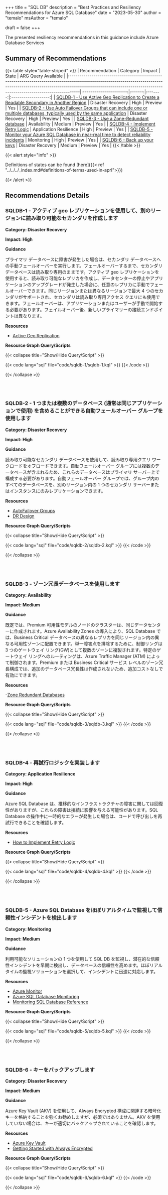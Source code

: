 +++
title = "SQL DB"
description = "Best Practices and Resiliency Recommendations for Azure SQL Database"
date = "2023-05-30"
author = "temalo"
msAuthor = "temalo"

draft = false
+++

The presented resiliency recommendations in this guidance include Azure Database Services

## Summary of Recommendations

{{< table style="table-striped" >}}
| Recommendation                                                                                                                                                                                                                                 |        Category        | Impact |  State  | ARG Query Available |
|:-----------------------------------------------------------------------------------------------------------------------------------------------------------------------------------------------------------------------------------------------|:----------------------:|:------:|:-------:|:-------------------:|
| [SQLDB-1 - Use Active Geo Replication to Create a Readable Secondary in Another Region](#sqldb-1---use-active-geo-replication-to-create-a-readable-secondary-in-another-region)                                                                |   Disaster Recovery    |  High  | Preview |         Yes         |
| [SQLDB-2 - Use Auto Failover Groups that can include one or multiple databases, typically used by the same application](#sqldb-2---use-auto-failover-groups-that-can-include-one-or-multiple-databases-typically-used-by-the-same-application) |   Disaster Recovery    |  High  | Preview |         Yes         |
| [SQLDB-3 - Use a Zone-Redundant database](#sqldb-3---use-a-zone-redundant-database)                                                                                                                                                            |      Availability      | Medium | Preview |         Yes         |
| [SQLDB-4 - Implement Retry Logic](#sqldb-4---implement-retry-logic)                                                                                                                                                                            | Application Resilience |  High  | Preview |         Yes         |
| [SQLDB-5 - Monitor your Azure SQL Database in near-real time to detect reliability incidents](#sqldb-5---monitor-your-azure-sql-database-in-near-real-time-to-detect-reliability-incidents)                                                    |       Monitoring       |  High  | Preview |         Yes         |
| [SQLDB-6 - Back up your keys](#sqldb-6---back-up-your-keys)                                                                                                                                                                                    |   Disaster Recovery    | Medium | Preview |         Yes         |
{{< /table >}}

{{< alert style="info" >}}

Definitions of states can be found [here]({{< ref "../../../_index.md#definitions-of-terms-used-in-aprl">}})

{{< /alert >}}

## Recommendations Details

### SQLDB-1 - アクティブ geo レプリケーションを使用して、別のリージョンに読み取り可能なセカンダリを作成します

**Category: Disaster Recovery**

**Impact: High**

**Guidance**

プライマリ データベースに障害が発生した場合は、セカンダリ データベースへの手動フェールオーバーを実行します。フェールオーバーするまで、セカンダリ データベースは読み取り専用のままです。アクティブ geo レプリケーションを使用すると、読み取り可能なレプリカを作成し、データセンターの停止やアプリケーションのアップグレードが発生した場合に、任意のレプリカに手動でフェールオーバーできます。同じリージョンまたは異なるリージョンで最大 4 つのセカンダリがサポートされ、セカンダリは読み取り専用アクセス クエリにも使用できます。フェールオーバーは、アプリケーションまたはユーザーが手動で開始する必要があります。フェイルオーバー後、新しいプライマリーの接続エンドポイントは異なります。

**Resources**

- [Active Geo Replication](https://learn.microsoft.com/ja-jp/azure/azure-sql/database/active-geo-replication-overview)

**Resource Graph Query/Scripts**

{{< collapse title="Show/Hide Query/Script" >}}

{{< code lang="sql" file="code/sqldb-1/sqldb-1.kql" >}} {{< /code >}}

{{< /collapse >}}

<br><br>

### SQLDB-2 - 1 つまたは複数のデータベース (通常は同じアプリケーションで使用) を含めることができる自動フェールオーバー グループを使用します

**Category: Disaster Recovery**

**Impact: High**

**Guidance**

読み取り可能なセカンダリ データベースを使用して、読み取り専用クエリ ワークロードをオフロードできます。自動フェールオーバー グループには複数のデータベースが含まれるため、これらのデータベースはプライマリ サーバー上で構成する必要があります。自動フェールオーバー グループでは、グループ内のすべてのデータベースを、別のリージョン内の 1 つのセカンダリ サーバーまたはインスタンスにのみレプリケーションできます。

**Resources**

- [AutoFailover Groups](https://learn.microsoft.com/ja-jp/azure/azure-sql/database/auto-failover-group-overview?tabs=azure-powershell)
- [DR Design](https://learn.microsoft.com/ja-jp/azure/azure-sql/database/designing-cloud-solutions-for-disaster-recovery)

**Resource Graph Query/Scripts**

{{< collapse title="Show/Hide Query/Script" >}}

{{< code lang="sql" file="code/sqldb-2/sqldb-2.kql" >}} {{< /code >}}

{{< /collapse >}}

<br><br>

### SQLDB-3 - ゾーン冗長データベースを使用します

**Category: Availability**

**Impact: Medium**

**Guidance**

既定では、Premium 可用性モデルのノードのクラスターは、同じデータセンターに作成されます。Azure Availability Zones の導入により、SQL Database では、Business Critical データベースの異なるレプリカを同じリージョン内の異なる可用性ゾーンに配置できます。単一障害点を排除するために、制御リングは 3 つのゲートウェイ リング(GW)として複数のゾーンに複製されます。特定のゲートウェイ リングへのルーティングは、Azure Traffic Manager (ATM) によって制御されます。Premium または Business Critical サービス レベルのゾーン冗長構成では、追加のデータベース冗長性は作成されないため、追加コストなしで有効にできます。

**Resources**

-[Zone Redundant Databases](https://learn.microsoft.com/ja-jp/azure/azure-sql/database/high-availability-sla)

**Resource Graph Query/Scripts**

{{< collapse title="Show/Hide Query/Script" >}}

{{< code lang="sql" file="code/sqldb-3/sqldb-3.kql" >}} {{< /code >}}

{{< /collapse >}}

<br><br>

### SQLDB-4 - 再試行ロジックを実装します

**Category: Application Resilience**

**Impact: High**

**Guidance**

Azure SQL Database は、推移的なインフラストラクチャの障害に関しては回復性がありますが、これらの障害は接続に影響を与える可能性があります。SQL Database の操作中に一時的なエラーが発生した場合は、コードで呼び出しを再試行できることを確認します。

**Resources**

- [How to Implement Retry Logic](https://learn.microsoft.com/ja-jp/azure/azure-sql/database/troubleshoot-common-connectivity-issues)

**Resource Graph Query/Scripts**

{{< collapse title="Show/Hide Query/Script" >}}

{{< code lang="sql" file="code/sqldb-4/sqldb-4.kql" >}} {{< /code >}}

{{< /collapse >}}

<br><br>

### SQLDB-5 - Azure SQL Database をほぼリアルタイムで監視して信頼性インシデントを検出します

**Category: Monitoring**

**Impact: Medium**

**Guidance**

利用可能なソリューションの 1 つを使用して SQL DB を監視し、潜在的な信頼性インシデントを早期に検出し、データベースの信頼性を高めます。ほぼリアルタイムの監視ソリューションを選択して、インシデントに迅速に対応します。

**Resources**

- [Azure Monitor](https://learn.microsoft.com/ja-jp/azure/azure-monitor/insights/azure-sql#analyze-data-and-create-alerts)
- [Azure SQL Database Monitoring](https://learn.microsoft.com/ja-jp/azure/azure-sql/database/monitoring-sql-database-azure-monitor)
- [Monitoring SQL Database Reference](https://learn.microsoft.com/ja-jp/azure/azure-sql/database/monitoring-sql-database-azure-monitor-reference)

**Resource Graph Query/Scripts**

{{< collapse title="Show/Hide Query/Script" >}}

{{< code lang="sql" file="code/sqldb-5/sqldb-5.kql" >}} {{< /code >}}

{{< /collapse >}}

<br><br>

### SQLDB-6 - キーをバックアップします

**Category: Disaster Recovery**

**Impact: Medium**

**Guidance**

Azure Key Vault (AKV) を使用して、Always Encrypted 構成に関連する暗号化キーを格納することを強くお勧めしますが、必須ではありません。AKV を使用していない場合は、キーが適切にバックアップされていることを確認します。

**Resources**

- [Azure Key Vault](https://learn.microsoft.com/ja-jp/azure/key-vault/general/overview)
- [Getting Started with Always Encrypted](https://learn.microsoft.com/ja-jp/azure/azure-sql/database/always-encrypted-landing?view=azuresql)

**Resource Graph Query/Scripts**

{{< collapse title="Show/Hide Query/Script" >}}

{{< code lang="sql" file="code/sqldb-6/sqldb-6.kql" >}} {{< /code >}}

{{< /collapse >}}

<br><br>
